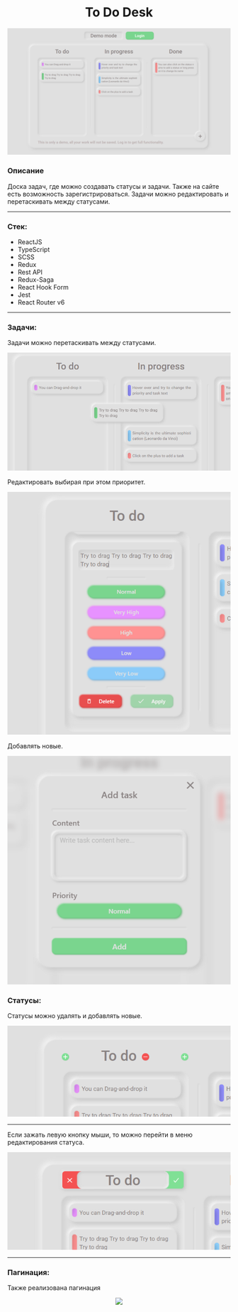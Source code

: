 # <center>To Do Desk</center>

<p align="center"> <img  src="src/assets/img/home.png"></p>

### Описание

Доска задач, где можно создавать статусы и задачи. Также на сайте есть 
возможность зарегистрироваться. Задачи можно редактировать и перетаскивать между 
статусами.

---
### Стек:
- ReactJS
- TypeScript
- SCSS
- Redux
- Rest API
- Redux-Saga
- React Hook Form
- Jest
- React Router v6
---
### Задачи:

Задачи можно перетаскивать между статусами.
<p align="center"> <img  src="src/assets/img/drag.png"></p>

Редактировать выбирая при этом приоритет.
<p align="center"> <img  src="src/assets/img/edit1.png"></p>

Добавлять новые.
<p align="center"> <img  src="src/assets/img/add.png"></p>

### Статусы:

Статусы можно удалять и добавлять новые. 
<p align="center"> <img  src="src/assets/img/status.png"></p>


---


Если зажать левую кнопку мыши, то можно перейти в меню редактирования статуса.
<p align="center"> <img  src="src/assets/img/editStatus.png"></p>


---


### Пагинация:

Также реализована пагинация

<p align="center"> <img  src="src/assets/img/pagination.png"></p>

